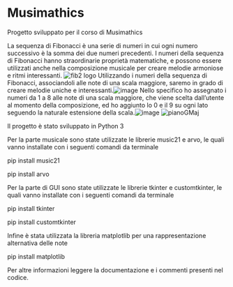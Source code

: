# Musimathics
Progetto sviluppato per il corso di Musimathics

La sequenza di Fibonacci è una serie di numeri in cui ogni numero successivo è la somma dei due numeri precedenti. I numeri della sequenza di Fibonacci hanno straordinarie proprietà matematiche, e possono essere utilizzati anche nella composizione musicale per creare melodie armoniose e ritmi interessanti.
![fib2 logo](https://user-images.githubusercontent.com/107865801/212548397-4967a573-4d92-42ed-aec7-f71f9813a359.jpg)
Utilizzando i numeri della sequenza di Fibonacci, associandoli alle note di una scala maggiore, saremo in grado di creare melodie uniche e interessanti.![image](https://user-images.githubusercontent.com/107865801/212548424-f1f64c39-1d1f-4dd7-880b-82a359e657f3.png)
Nello specifico ho assegnato i numeri da 1 a 8 alle note di una scala maggiore, che viene scelta dall’utente al momento della composizione, ed ho aggiunto lo 0 e il 9 su ogni lato seguendo la naturale estensione della scala.![image](https://user-images.githubusercontent.com/107865801/212548428-fadca74c-2a65-4f7d-a597-084ad43712a5.png)
![pianoGMaj](https://user-images.githubusercontent.com/107865801/212548468-475afb16-6d73-4c6a-8140-09bc1bbd0ea4.png)


Il progetto è stato sviluppato in Python 3

Per la parte musicale sono state utilizzate le librerie music21 e arvo, le quali vanno installate con i seguenti comandi da terminale

pip install music21

pip install arvo

Per la parte di GUI sono state utilizzate le librerie tkinter e customtkinter, le quali vanno installate con i seguenti comandi da terminale

pip install tkinter

pip install customtkinter

Infine è stata utilizzata la libreria matplotlib per una rappresentazione alternativa delle note

pip install matplotlib

Per altre informazioni leggere la documentazione e i commenti presenti nel codice.

